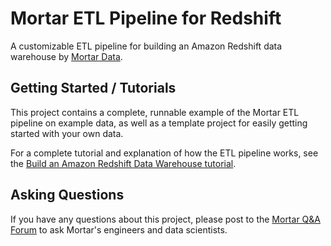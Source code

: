 # Mortar ETL Pipeline for Redshift

A customizable ETL pipeline for building an Amazon Redshift data warehouse by [Mortar Data](http://www.mortardata.com).

## Getting Started / Tutorials

This project contains a complete, runnable example of the Mortar ETL pipeline on example data, as well as a template project for easily getting started with your own data.

For a complete tutorial and explanation of how the ETL pipeline works, see the [Build an Amazon Redshift Data Warehouse tutorial](http://help.mortardata.com/data_apps/redshift_data_warehouse).

## Asking Questions

If you have any questions about this project, please post to the [Mortar Q&A Forum](https://answers.mortardata.com/) to ask Mortar's engineers and data scientists.
